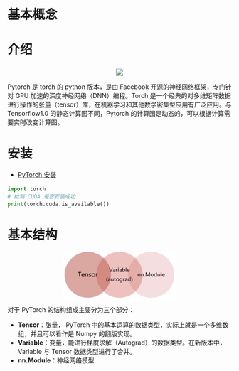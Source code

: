 # 基本概念

# 介绍

<p style="text-align:center;"><img src="../../image/pytorch/pytorch-logo.png" width="25%" align="middle" /></p>

Pytorch 是 torch 的 python 版本，是由 Facebook 开源的神经网络框架，专门针对 GPU 加速的深度神经网络（DNN）编程。Torch 是一个经典的对多维矩阵数据进行操作的张量（tensor）库，在机器学习和其他数学密集型应用有广泛应用。与 Tensorflow1.0 的静态计算图不同，Pytorch 的计算图是动态的，可以根据计算需要实时改变计算图。


# 安装

- <a href="https://pytorch.org/get-started/locally/" class="jump_link"> PyTorch 安装 </a>

```python
import torch
# 检测 CUDA 是否安装成功
print(torch.cuda.is_available())
```

# 基本结构

<p style="text-align:center;"><img src="../../image/pytorch/baseStructure.png" width="50%" align="middle" /></p>

对于 PyTorch 的结构组成主要分为三个部分：
- **Tensor**：张量， PyTorch 中的基本运算的数据类型，实际上就是一个多维数组，并且可以看作是 Numpy 的翻版实现。
- **Variable**：变量，能进行梯度求解（Autograd）的数据类型。在新版本中，Variable 与 Tensor 数据类型进行了合并。
- **nn.Module**：神经网络模型